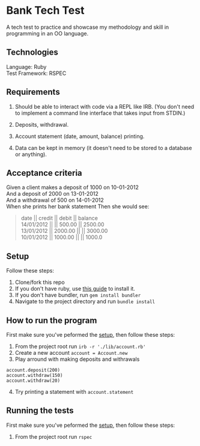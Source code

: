 # Bank Tech Test

A tech test to practice and showcase my methodology and skill in programming in an OO language.

## Technologies
  Language: Ruby  
  Test Framework: RSPEC

## Requirements
1) Should be able to interact with code via a REPL like IRB. (You don't need to implement a command line interface that takes input from STDIN.)

2) Deposits, withdrawal.

3) Account statement (date, amount, balance) printing.

4) Data can be kept in memory (it doesn't need to be stored to a database or anything).

## Acceptance criteria

Given a client makes a deposit of 1000 on 10-01-2012  
And a deposit of 2000 on 13-01-2012  
And a withdrawal of 500 on 14-01-2012  
When she prints her bank statement
Then she would see:

>date || credit || debit || balance  
14/01/2012 || || 500.00 || 2500.00  
13/01/2012 || 2000.00 || || 3000.00  
10/01/2012 || 1000.00 || || 1000.0

## Setup

Follow these steps:

1. Clone/fork this repo
2. If you don't have ruby, use [this guide](https://www.ruby-lang.org/en/documentation/installation/) to install it.
3. If you don't have bundler, run `gem install bundler`
4. Navigate to the project directory and run `bundle install`

## How to run the program

First make sure you've peformed the [setup](#setup), then follow these steps:

1. From the project root run `irb -r './lib/account.rb'`
2. Create a new account `account = Account.new`
3. Play arround with making deposits and withrawals
```
account.deposit(200)
account.withdraw(150)
account.withdraw(20)
```
4. Try printing a statement with `account.statement`

## Running the tests

First make sure you've peformed the [setup](#setup), then follow these steps:

1. From the project root run `rspec`

